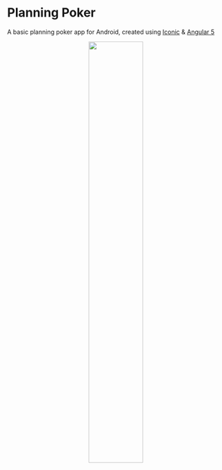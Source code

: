 # Planning Poker

A basic planning poker app for Android, created using [Iconic](https://ionicframework.com/) & [Angular 5](https://angular.io/)

<p align="center">
  <a href="https://play.google.com/store/apps/details?id=com.stebakerdev.planningpokerionic">
    <img src="https://cdn.rawgit.com/steverichey/google-play-badge-svg/master/img/en_get.svg" width="50%">
  </a>
</p>

